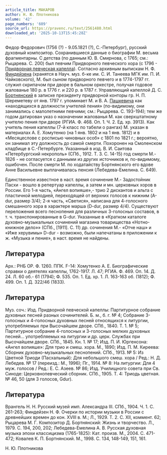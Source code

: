 ```yaml
---
article_title: МАКАРОВ
author: Н. Ю. Плотникова
volume: '42'
page_numbers: '609'
source_url: https://pravenc.ru/text/2561480.html
downloaded_at: '2025-10-13T15:45:28Z'
---
```


Федор Федорович (1756 (?) - 9.05.1821 (?), С.-Петербург), русский духовный композитор. Сохранившиеся данные о биографии М. весьма фрагментарны. С детства (по данным Ю. В. Смирнова, с 1765; см.: Рыцарева. С. 200) был певчим Придворного певческого хора (с 1796 - [Придворная певческая капелла](<https://pravenc.ru/text/Придворная певческая капелла.html>)). Согласно архивным выпискам Н. Ф. [Финдейзена](https://pravenc.ru/text/Финдейзена.html) (хранятся в Науч. муз. б-ке им. С. И. Танеева МГК им. П. И. Чайковского), М. был сыном придворного певчего и в 1774-1797 гг. служил скрипачом при дворе в бальном оркестре, получая годовое жалованье 180 р. в 1776 г. и 220 р. в 1787 г. Управляющий капеллой Д. С. [Бортнянский](https://pravenc.ru/text/Бортнянский.html) в записке президенту придворной конторы гр. Н. П. Шереметеву от янв. 1797 г. упоминает М. и В. А. [Пашкевича](https://pravenc.ru/text/Пашкевича.html) как «находящихся в должности учителей пения» (по-видимому, они занимались с малолетними певчими; см.: Рыцарева. С. 193-194); тем же годом датирован указ о назначении жалованья М. как сверхштатному учителю пения при дворе (РГИА. Ф. 468. Оп. 1. Ч. 2. Ед. хр. 3913). Как учитель пения капеллы (7-й класс по табели о рангах) М. указан в материалах А. Е. Хомутенко (на 1 янв. 1802 и на 1 янв. 1812) и в «Месяцеслове с росписью чиновных особ» с 1801 по 1821 г.; вероятно, он занимал эту должность до самой смерти. Похоронен на Смоленском кладбище в С.-Петербурге. Указанный в изд. В. И. Саитова «Петербургский некрополь» (СПб., 1912. Т. 3. С. 14-15) год смерти М.- 1826 - не согласуется с данными из других источников и, по-видимому, ошибочен. После смерти М. по ходатайству Бортнянского его вдове Анне Васильевне выплачивалась пенсия (Лебедева-Емелина. С. 649).

Единственное известное в наст. время сочинение М.- Задостойник Пасхи - вошло в репертуар капеллы, а затем и мн. церковных хоров в России. Его 1-я часть, «Ангел вопияше»,- трио 2 дискантов и альта с пластичной мелодией, переходящей от верхних голосов к нижним (A-dur, размер 3/4); 2-я часть, «Светися», написана для 4-голосного смешанного хора в характере марша (D-dur, размер 4/4). Существуют переложения всего песнопения для различных 3-голосных составов, в т. ч. транспонированные в G-dur. Указанные в «Кратком каталоге духовно-музыкальных сочинений магазина товарищества «Нотно-книжное дело»» (СПб., [1911]. С. 11) др. сочинения М.- «Отче наш» и «Иже херувимы» D-dur - возможно, были напечатаны в приложении к ж. «Музыка и пение», в наст. время не найдены.

## Литература

Арх.: РНБ ОР. Ф. 1260. ППК. F-14: Хомутенко А. Е. Биографические справки о деятелях капеллы, 1762-1917. Л. 47; РГИА. Ф. 469. Оп. 14. Д. 24. Л. 60 об.- 61 (1794); Ф. 535. Оп. 1. Ед. хр. 1. Л. 163-163 об. (1812); Ф. 499. Оп. 1. Д. 322/46 (1833).

## Литература

Муз. соч.: Изд. Придворной певческой капеллы: Партитурное собрание духовных песней разных сочинителей. Б. м., б. г. № 4; Собрание
3-голосных и 4-голосных духовных песней относящихся к литургии, употребляемых при Высочайшем дворе. СПб., 1840. Т. 1. № 5; Партитурное собрание 4-голосных и 3-голосных мелких духовных песней... употребляемых на литургии и др. церк. Службах при Высочайшем дворе. СПб., 1845. Кн. 1. № 17; 
Изд. П. И. Юргенсона:  «Ангел вопияше»: Для трио и смеш. хора. М., 1890; Изд. П. М. Киреева: Сборник
духовно-музыкальных песнопений. СПб., 1913. № 5: Из Цветной Триоди (Пасхальный): Для небольшого смеш. хора / Ред.: Н. Д. Лебедев. № 17 (переизд.: М., 1996); Пг., 1914. № 8: На литургии: Для 4 муж. голосов / Ред.: Е. С. Азеев. № 86; 
Изд. Училищного совета при Св. Синоде: Церковнопевческий сборник. СПб., 1905. Т. 4: Триодь цветная. № 46, 50 (для 3 голосов, Gdur).

## Литература

Врангель Н. Н. Русский музей имп. Александра III. СПб., 1904. Ч. 1. С. 261-263; Финдейзен Н. Ф. Очерки по истории музыки в России с древнейших времен до кон. XVIII в. М.; Л., 1929. Т. 2. С. XII, коммент. 62; Рыцарева М. Г. Композитор Д. Бортнянский: Жизнь и творчество. Л., 1979. С. 194, 200, 202; Лебедева-Емелина А. В. Русская духовная музыка эпохи классицизма (1765-1825): Кат. произв. М., 2004. С. 471-472; Ковалев К. П. Бортнянский. М., 1998. С. 134, 148-149, 151, 161.

Н. Ю. Плотникова

